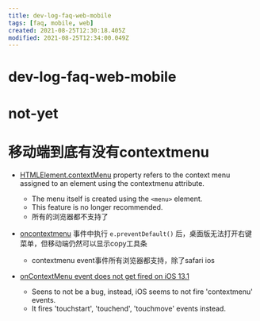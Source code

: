 ```yaml
---
title: dev-log-faq-web-mobile
tags: [faq, mobile, web]
created: 2021-08-25T12:30:18.405Z
modified: 2021-08-25T12:34:00.049Z
---
```


# dev-log-faq-web-mobile

# not-yet

# 移动端到底有没有contextmenu
- [HTMLElement.contextMenu](https://developer.mozilla.org/en-US/docs/Web/API/HTMLElement/contextMenu) property refers to the context menu assigned to an element using the contextmenu attribute. 
  - The menu itself is created using the `<menu>` element.
  - This feature is no longer recommended. 
  - 所有的浏览器都不支持了

- [oncontextmenu](https://developer.mozilla.org/en-US/docs/Web/API/Element/contextmenu_event) 事件中执行 `e.preventDefault()` 后，桌面版无法打开右键菜单，但移动端仍然可以显示copy工具条
  - contextmenu event事件所有浏览器都支持，除了safari ios

- [onContextMenu event does not get fired on iOS 13.1](https://github.com/facebook/react/issues/17596)
  - Seens to not be a bug, instead, iOS seems to not fire 'contextmenu' events. 
  - It fires 'touchstart', 'touchend', 'touchmove' events instead.
